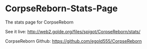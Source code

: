 # CorpseReborn-Stats-Page
The stats page for CorpseReborn

See it live: http://web2.golde.org/files/spigot/CorpseReborn/stats/

CorpseReborn Github: https://github.com/egold555/CorpseReborn
